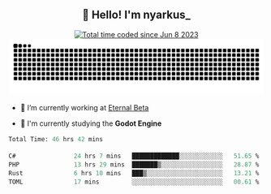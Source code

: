 <h2 align="center">👋 Hello! I'm nyarkus_</h2>
<p align="center">
  <a href="https://wakatime.com/@8f9aa332-6725-4e00-a5d9-b2317a4b74a6">
    <img src="https://wakatime.com/badge/user/8f9aa332-6725-4e00-a5d9-b2317a4b74a6.svg" alt="Total time coded since Jun 8 2023" />
  </a>
  <br>
  <img src = "https://github.com/nyarkus/nyarkus/blob/output/github-snake-dark.svg">
</p>

- 🔭 I’m currently working at [Eternal Beta](https://github.com/Kacianoki/Eternal-Beta)
<!--- 💬 Ask me about **nothing :<**-->
- 🌱 I'm currently studying the **Godot Engine**

<!--START_SECTION:waka-->

```fs
Total Time: 46 hrs 42 mins

C#                24 hrs 7 mins   █████████████░░░░░░░░░░░░   51.65 %
PHP               13 hrs 29 mins  ███████▒░░░░░░░░░░░░░░░░░   28.87 %
Rust              6 hrs 10 mins   ███▒░░░░░░░░░░░░░░░░░░░░░   13.21 %
TOML              17 mins         ░░░░░░░░░░░░░░░░░░░░░░░░░   00.61 %
```

<!--END_SECTION:waka-->
